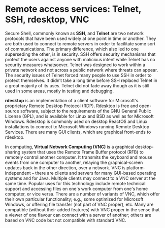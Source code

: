 # Remote access services: Telnet, SSH, rdesktop, VNC

Secure Shell, commonly known as **SSH**, and **Telnet** are two network protocols that have been used widely at one point in time or another. They are both used to connect to remote servers in order to facilitate some sort of communications. The primary difference, which also led to one superseding the other, is in security. SSH offers security mechanisms that protect the users against anyone with malicious intent while Telnet has no security measures whatsoever. Telnet was designed to work within a private network and not across a public network where threats can appear. The security issues of Telnet forced many people to use SSH in order to protect themselves. It didn’t take a long time before SSH replaced Telnet in a great majority of its uses. Telnet did not fade away though as it is still used in some areas, mostly in testing and debugging.

**rdesktop** is an implementation of a client software for Microsoft's proprietary Remote Desktop Protocol \(RDP\). Rdesktop is free and open-source software, subject to the requirements of the GNU General Public License \(GPL\), and is available for Linux and BSD as well as for Microsoft Windows. Rdesktop is commonly used on desktop ReactOS and Linux installations to connect to Microsoft Windows running Remote Desktop Services. There are many GUI clients, which are graphical front-ends to rdesktop.

In computing, **Virtual Network Computing \(VNC\)** is a graphical desktop-sharing system that uses the Remote Frame Buffer protocol \(RFB\) to remotely control another computer. It transmits the keyboard and mouse events from one computer to another, relaying the graphical-screen updates back in the other direction, over a network. VNC is platform-independent – there are clients and servers for many GUI-based operating systems and for Java. Multiple clients may connect to a VNC server at the same time. Popular uses for this technology include remote technical support and accessing files on one's work computer from one's home computer, or vice versa. There are a number of variants of VNC, which offer their own particular functionality; e.g., some optimized for Microsoft Windows, or offering file transfer \(not part of VNC proper\), etc. Many are compatible \(without their added features\) with VNC proper in the sense that a viewer of one flavour can connect with a server of another; others are based on VNC code but not compatible with standard VNC.

